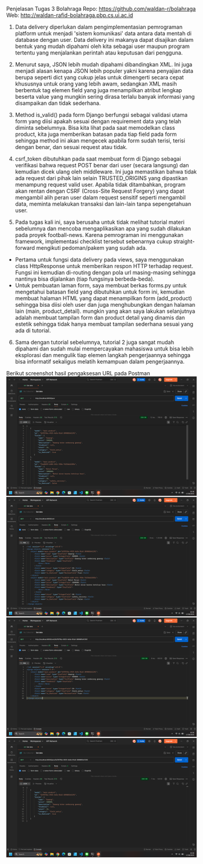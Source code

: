 Penjelasan Tugas 3 Bolahraga
Repo: https://github.com/waldan-r/bolahraga
Web: http://waldan-rafid-bolahraga.pbp.cs.ui.ac.id

1. Data delivery diperlukan dalam pengimplementasian pemrograman platform untuk menjadi 'sistem komunikasi' data antara data mentah di database dengan user. Data delivery ini makanya dapat disajikan dalam bentuk yang mudah dipahami oleh kita sebagai user maupun program tertentu yang menjalankan perintah atau keputusan dari pengguna.

2. Menurut saya, JSON lebih mudah dipahami dibandingkan XML. Ini juga menjadi alasan kenapa JSON lebih populer yakni karena penyajian data berupa seperti dict yang cukup jelas untuk dimengerti secara cepat khususnya untuk orang yang lebih awam, sedangkan XML masih berbentuk tag elemen field yang juga menampilkan atribut lengkap beserta value yang mungkin sering dirasa terlalu banyak informasi yang disampaikan dan tidak sederhana.

3. Method is_valid() pada form Django berfungsi sebagai validasi utama form yang diisi apakah sesuai dengan requirement data yang telah diminta sebelumnya. Bisa kita lihat pada saat memodelkan class product, kita juga memberikan batasan pada tiap field pada form sehingga method ini akan mengecek apabila form sudah terisi, terisi dengan benar, dan sesuai request atau tidak.

4. csrf_token dibutuhkan pada saat membuat form di Django sebagai verifikasi bahwa request POST benar dari user (secara langsung) dan kemudian dicek ulang oleh middleware. Ini juga memastikan bahwa tidak ada request dari pihak lain selain TRUSTED_ORIGINS yang dipastikan menampung request valid user. Apabila tidak ditambahkan, program akan rentan dengan CSRF (Cross-Site Request Forgery) yang dapat mengambil alih peran user dalam request sensitif seperti mengambil data, meminta melakukan transaksi dan lain-lain tanpa sepengetahuan user.

5. Pada tugas kali ini, saya berusaha untuk tidak melihat tutorial materi sebelumnya dan mencoba mengaplikasikan apa yang sudah dilakukan pada proyek football-news. Karena pemrograman ini menggunakan framework, implementasi checklist tersebut sebenarnya cukup straight-forward mengikuti pedoman/pakem yang sudah ada. 
- Pertama untuk fungsi data delivery pada views, saya menggunakan class HttpResponse untuk memberikan respon HTTP terhadap request. Fungsi ini kemudian di-routing dengan pola url masing-masing sehingga nantinya bisa dijalankan (tiap fungsinya berbeda-beda). 
- Untuk pembuatan laman form, saya membuat berkas forms.py untuk mengetahui batasan field yang dibutuhkan untuk form ini, kemudian membuat halaman HTML yang dapat menampilkan form (add_product) sehingga bisa diisi oleh user dan juga menghubungkan dengan halaman lain (main, product_detail).
mungkin yang akan saya lakukan selanjutnya adalah membuat tampilan form dan product detail yang dinamis dan estetik sehingga tidak hanya membuat tampilan sederhana sesuai yang ada di tutorial.

6. Sama dengan tutorial sebelumnya, tutorial 2 juga sangat mudah dipahami dan sudah mulai mempercayakan mahasiswa untuk bisa lebih eksplorasi dan mengulik tiap elemen langkah pengerjaannya sehingga bisa informatif sekaligus melatih kemampuan dalam pengerjaannya. 

Berikut screenshot hasil pengaksesan URL pada Postman
![JSON](docs/image.png)
![XML](docs/image-1.png)
![XML by ID](docs/image-2.png)
![JSON by ID](docs/image-3.png)

